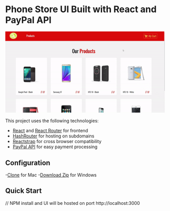 # Phone Store UI Built with React and PayPal API

![Final App](https://github.com/derekwebdevcom/phonestore/blob/master/src/components/Cart/phone.gif)

This project uses the following technologies:

- [React](https://reactjs.org) and [React Router](https://reacttraining.com/react-router/) for frontend
- [HashRouter](https://www.npmjs.com/package/hash-router) for hosting on subdomains
- [Reactstrap](https://reactstrap.github.io/) for cross browser compatibility
- [PayPal API](https://developer.paypal.com/) for easy payment processing

## Configuration
-[Clone](https://github.com/derekwebdevcom/phonestore.git) for Mac
-[Download Zip](https://github.com/derekwebdevcom/phonestore/archive/master.zip) for Windows


## Quick Start
// NPM install and UI will be hosted on port
 http://localhost:3000

